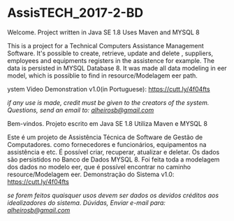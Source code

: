 # AssisTECH_2017-2-BD
Welcome.
Project written in Java SE 1.8
Uses Maven and MYSQL 8

This is a project for a Technical Computers Assistance Management Software. It's possible to create, retrieve, update and delete , suppliers, employees and equipments registers in the assistence for example. The data is persisted in MYSQL Database 8. It was made all data modeling in eer model, which is possiblie to find in resource/Modelagem eer path.

ystem Video Demonstration v1.0(in Portuguese): https://cutt.ly/4f04fts

*if any use is made, credit must be given to the creators of the system.
Questions, send an email to: alheirosb@gmail.com*

Bem-vindos. 
Projeto escrito em Java SE 1.8
Utiliza Maven e MYSQL 8

Este é um projeto de Assistência Técnica de Software de Gestão de Computadores. como fornecedores e funcionários, equipamentos na assistência e etc. É possível criar, recuperar, atualizar e deletar. Os dados são persistidos no Banco de Dados MYSQL 8. Foi feita toda a modelagem dos dados no modelo eer, que é possível encontrar no caminho resource/Modelagem eer.
Demonstração do Sistema v1.0: https://cutt.ly/4f04fts

*se forem feitos quaisquer usos devem ser dados os devidos créditos aos idealizadores do sistema. 
Dúvidas, Enviar e-mail para: alheirosb@gmail.com*




